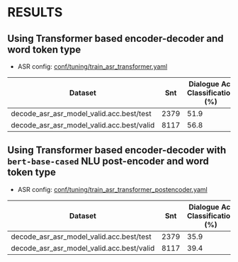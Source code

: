 <!-- Generated by scripts/utils/show_asr_result.sh -->
# RESULTS

## Using Transformer based encoder-decoder and word token type

- ASR config: [conf/tuning/train_asr_transformer.yaml](conf/tuning/train_asr_transformer.yaml)

|Dataset|Snt|Dialogue Act Classification (%)|
|---|---|---|
|decode_asr_asr_model_valid.acc.best/test|2379|51.9|
|decode_asr_asr_model_valid.acc.best/valid|8117|56.8|

## Using Transformer based encoder-decoder with `bert-base-cased` NLU post-encoder and word token type

- ASR config: [conf/tuning/train_asr_transformer_postencoder.yaml](conf/tuning/train_asr_transformer_postencoder.yaml)

|Dataset|Snt|Dialogue Act Classification (%)|
|---|---|---|
|decode_asr_asr_model_valid.acc.best/test|2379|35.9|
|decode_asr_asr_model_valid.acc.best/valid|8117|39.4|
